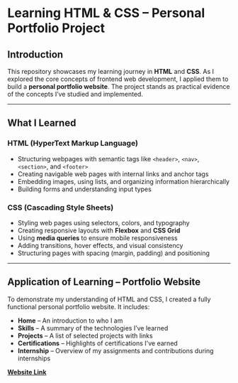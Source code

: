 # Learning HTML & CSS – Personal Portfolio Project

## Introduction

This repository showcases my learning journey in **HTML** and **CSS**. As I explored the core concepts of frontend web development, I applied them to build a **personal portfolio website**. The project stands as practical evidence of the concepts I’ve studied and implemented.

---

## What I Learned

### HTML (HyperText Markup Language)
- Structuring webpages with semantic tags like `<header>`, `<nav>`, `<section>`, and `<footer>`
- Creating navigable web pages with internal links and anchor tags
- Embedding images, using lists, and organizing information hierarchically
- Building forms and understanding input types

### CSS (Cascading Style Sheets)
- Styling web pages using selectors, colors, and typography
- Creating responsive layouts with **Flexbox** and **CSS Grid**
- Using **media queries** to ensure mobile responsiveness
- Adding transitions, hover effects, and visual consistency
- Structuring pages with spacing (margin, padding) and positioning

---

## Application of Learning – Portfolio Website

To demonstrate my understanding of HTML and CSS, I created a fully functional personal portfolio website. It includes:

- **Home** – An introduction to who I am  
- **Skills** – A summary of the technologies I’ve learned  
- **Projects** – A list of selected projects with links  
- **Certifications** – Highlights of certifications I've earned  
- **Internship** – Overview of my assignments and contributions during internships  

[**Website Link**]()

